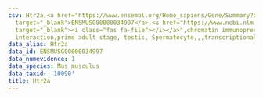 ```yaml
---
csv: Htr2a,<a href="https://www.ensembl.org/Homo_sapiens/Gene/Summary?db=core;g=ENSMUSG00000034997"
  target="_blank">ENSMUSG00000034997</a>,<a href="https://www.ncbi.nlm.nih.gov/pubmed/25450459"
  target="_blank"><i class="fas fa-file"></i></a>",chromatin immunoprecipitation assay,direct
  interaction,prime adult stage, testis, Spermatocyte,,,transcriptional regulation,
data_alias: Htr2a
data_id: ENSMUSG00000034997
data_numevidence: 1
data_species: Mus musculus
data_taxid: '10090'
title: Htr2a
---
```

